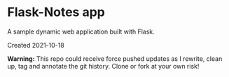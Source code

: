 # Flask-Notes app

A sample dynamic web application built with Flask.

Created 2021-10-18

**Warning:** This repo could receive force pushed updates as I rewrite, clean up, tag and annotate the git history. Clone or fork at your own risk!
